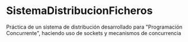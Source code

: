 # SistemaDistribucionFicheros
Práctica de un sistema de distribución desarrollado para "Programación Concurrente", haciendo uso de sockets y mecanismos de concurrencia

